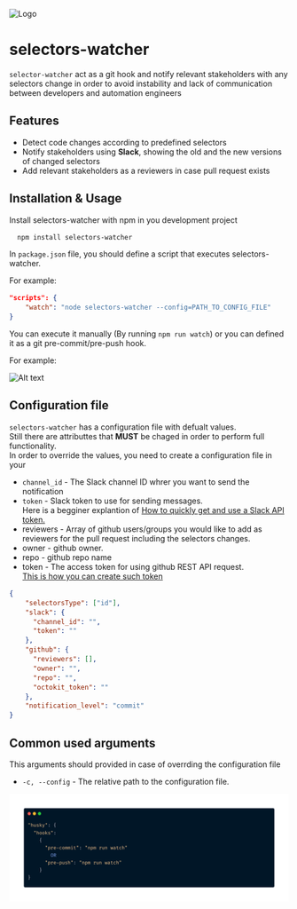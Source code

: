 
![Logo](https://dev-to-uploads.s3.amazonaws.com/uploads/articles/th5xamgrr6se0x5ro4g6.png)


# selectors-watcher

`selector-watcher` act as a git hook and notify relevant stakeholders with any selectors change
in order to avoid instability and lack of communication between developers and automation engineers


## Features

- Detect code changes according to predefined selectors
- Notify stakeholders using **Slack**, showing the old and the new versions of changed selectors
- Add relevant stakeholders as a reviewers in case pull request exists


## Installation & Usage

Install selectors-watcher with npm in you development project

```bash
  npm install selectors-watcher
```

In `package.json` file, you should define a script that executes selectors-watcher.

For example:

```json
"scripts": {
    "watch": "node selectors-watcher --config=PATH_TO_CONFIG_FILE" 
}
```

You can execute it manually (By running `npm run watch`) or you can defined it as a git pre-commit/pre-push hook.

For example:

![Alt text](https://carbon.now.sh/?bg=rgba%280%2C0%2C0%2C0%29&t=night-owl&wt=none&l=javascript&width=1087&ds=false&dsyoff=20px&dsblur=68px&wc=true&wa=false&pv=56px&ph=56px&ln=false&fl=1&fm=Fira+Code&fs=18px&lh=162%25&si=false&es=1x&wm=false&code=%2522husky%2522%253A%2520%257B%2520%250A%2520%2520%2522hooks%2522%253A%250A%2509%257B%250A%2520%2520%2520%2520%2520%2520%2522pre-commit%2522%253A%2520%2522npm%2520run%2520watch%2522%250A%2520%2520%2520%2520%2520%2520%2509OR%250A%2520%2520%2520%2520%2520%2520%2522pre-push%2522%253A%2520%2522npm%2520run%2520watch%2522%250A%2520%2520%2520%2520%257D%250A%257D)
## Configuration file

`selectors-watcher` has a configuration file with defualt values.  
Still there are attributtes that **MUST** be chaged in order to perform full functionality.  
In order to override the values, you need to create a configuration file in your

- `channel_id` - The Slack channel ID whrer you want to send the notification
- `token` - Slack token to use for sending messages.  
  Here is a begginer explantion of [How to quickly get and use a Slack API token.](https://api.slack.com/tutorials/tracks/getting-a-token)
- reviewers - Array of github users/groups you would like to add as reviewers for the pull request including the selectors changes.
- owner - github owner.
- repo - github repo name
- token - The access token for using github REST API request.  
  [This is how you can create such token](https://docs.github.com/en/rest/overview/authenticating-to-the-rest-api?apiVersion=2022-11-28#authenticating-with-a-personal-access-token)


```json
{
    "selectorsType": ["id"],
    "slack": {
      "channel_id": "",
      "token": ""
    },
    "github": {
      "reviewers": [],
      "owner": "",
      "repo": "",
      "octokit_token": ""
    },
    "notification_level": "commit"
}
```

## Common used arguments
This arguments should provided in case of overrding the configuration file

- `-c, --config` - The relative path to the configuration file.

![](assets/husky.png)


